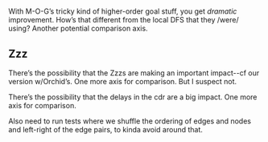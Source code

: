 
# 

With M-O-G’s tricky kind of higher-order goal stuff, you get
*dramatic* improvement. How’s that different from the local DFS that
they /were/ using? Another potential comparison axis.

## Zzz

There’s the possibility that the Zzzs are making an important impact--cf our version w/Orchid’s. One more axis for comparison.
But I suspect not. 

There’s the possibility that the delays in the cdr are a big impact. One more axis for comparison.

Also need to run tests where we shuffle the ordering of edges and nodes and left-right of the edge pairs, to kinda avoid around that. 
